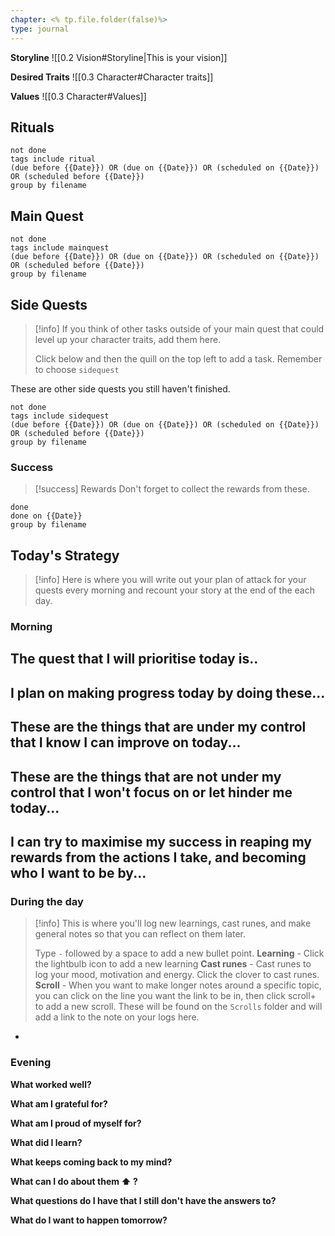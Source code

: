 ```yaml
---
chapter: <% tp.file.folder(false)%>
type: journal
---
```


**Storyline**
![[0.2 Vision#Storyline|This is your vision]]


**Desired Traits**
![[0.3 Character#Character traits]]

**Values**
![[0.3 Character#Values]]


## Rituals
```tasks
not done
tags include ritual
(due before {{Date}}) OR (due on {{Date}}) OR (scheduled on {{Date}}) OR (scheduled before {{Date}})
group by filename
```


## Main Quest
```tasks
not done
tags include mainquest
(due before {{Date}}) OR (due on {{Date}}) OR (scheduled on {{Date}}) OR (scheduled before {{Date}})
group by filename
```



## Side Quests
> [!info]
> If you think of other tasks outside of your main quest that could level up your character traits, add them here. 
> 
> Click below and then the quill on the top left to add a task. Remember to choose `sidequest`



These are other side quests you still haven't finished.
```tasks
not done
tags include sidequest
(due before {{Date}}) OR (due on {{Date}}) OR (scheduled on {{Date}}) OR (scheduled before {{Date}})
group by filename
```


### Success
> [!success] Rewards
> Don't forget to collect the rewards from these.
```tasks
done
done on {{Date}}
group by filename
```

## Today's Strategy
> [!info]
> Here is where you will write out your plan of attack for your quests every morning and recount your story at the end of the each day.

### Morning
**The quest that I will prioritise today is..**
- 

**I plan on making progress today by doing these...**
- 


**These are the things that are under my control that I know I can improve on today...**
- 

**These are the things that are not under my control that I won't focus on or let hinder me today...**
- 

**I can try to maximise my success in reaping my rewards from the actions I take, and becoming who I want to be by...**
- 



### During the day
> [!info]
> This is where you'll log new  learnings, cast runes, and make general notes so that you can reflect on them later.
> 
> Type `-` followed by a space to add a new bullet point.
> **Learning** - Click the lightbulb icon to add a new learning
> **Cast runes** - Cast runes to log your mood, motivation and energy. Click the clover to cast runes.
> **Scroll** - When you want to make longer notes around a specific topic, you can click on the line you want the link to be in, then click scroll+ to add a new scroll. These will be found on the `Scrolls` folder and will add a link to the note on your logs here.

- 


### Evening
**What worked well?**


**What am I grateful for?**



**What am I proud of myself for?**



**What did I learn?**



**What keeps coming back to my mind?**




**What can I do about them ⬆️ ?**



**What questions do I have that I still don't have the answers to?**




**What do I want to happen tomorrow?**


